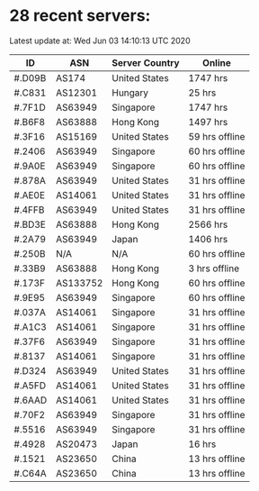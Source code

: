# 28 recent servers:

Latest update at: Wed Jun 03 14:10:13 UTC 2020

| ID | ASN | Server Country | Online |
| -- | --- | -------------- | ------ |
| #.D09B | AS174 | United States | 1747 hrs |
| #.C831 | AS12301 | Hungary | 25 hrs |
| #.7F1D | AS63949 | Singapore | 1747 hrs |
| #.B6F8 | AS63888 | Hong Kong | 1497 hrs |
| #.3F16 | AS15169 | United States | 59 hrs offline |
| #.2406 | AS63949 | Singapore | 60 hrs offline |
| #.9A0E | AS63949 | Singapore | 60 hrs offline |
| #.878A | AS63949 | United States | 31 hrs offline |
| #.AE0E | AS14061 | United States | 31 hrs offline |
| #.4FFB | AS63949 | United States | 31 hrs offline |
| #.BD3E | AS63888 | Hong Kong | 2566 hrs |
| #.2A79 | AS63949 | Japan | 1406 hrs |
| #.250B | N/A | N/A | 60 hrs offline |
| #.33B9 | AS63888 | Hong Kong | 3 hrs offline |
| #.173F | AS133752 | Hong Kong | 60 hrs offline |
| #.9E95 | AS63949 | Singapore | 60 hrs offline |
| #.037A | AS14061 | Singapore | 31 hrs offline |
| #.A1C3 | AS14061 | Singapore | 31 hrs offline |
| #.37F6 | AS63949 | Singapore | 31 hrs offline |
| #.8137 | AS14061 | Singapore | 31 hrs offline |
| #.D324 | AS63949 | United States | 31 hrs offline |
| #.A5FD | AS14061 | United States | 31 hrs offline |
| #.6AAD | AS14061 | United States | 31 hrs offline |
| #.70F2 | AS63949 | Singapore | 31 hrs offline |
| #.5516 | AS63949 | Singapore | 31 hrs offline |
| #.4928 | AS20473 | Japan | 16 hrs |
| #.1521 | AS23650 | China | 13 hrs offline |
| #.C64A | AS23650 | China | 13 hrs offline |

